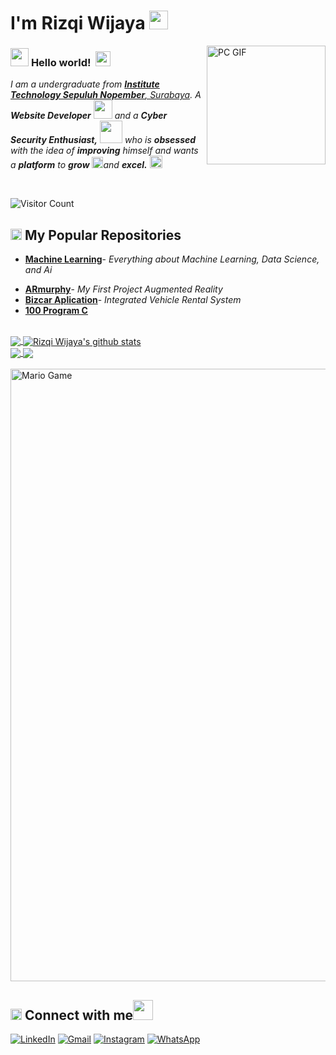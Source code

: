 # I'm Rizqi Wijaya <img src="https://github.com/rizwijaya/rizwijaya/blob/master/Assets/Mario_Hello_Big.gif" width="30px">

<img align="right" alt="PC GIF" src="https://github.com/rizwijaya/rizwijaya/blob/master/Assets/PC.gif" width="190" />

### <img src="https://github.com/rizwijaya/rizwijaya/blob/master/Assets/Hi.gif" width="29px"> **Hello world!** &nbsp;<img src="https://github.com/rizwijaya/rizwijaya/blob/master/Assets/Earth.gif" width="24px">

<p>
  <em>
    I am a undergraduate from <a href="https://www.its.ac.id/"> <b>Institute Technology Sepuluh Nopember</b>, Surabaya</a>.  
    A <b>Website Developer</b> <img src="https://github.com/rizwijaya/rizwijaya/blob/master/Assets/Designer.gif" width="30px"> and a <b>Cyber Security Enthusiast,</b>&nbsp;<img src="https://github.com/rizwijaya/rizwijaya/blob/master/Assets/Developer.gif" width="36px">  who is <b>obsessed</b>
    with the idea of <b>improving</b> himself and wants a <b>platform</b> to 
    <b>grow</b> <img src="https://github.com/rizwijaya/rizwijaya/blob/master/Assets/Rocket.gif" width="18px">and 
    <b>excel.</b> <img src="https://github.com/rizwijaya/rizwijaya/blob/master/Assets/Medal.gif" width="20px">
  </em>  
</p>

<br>

![Visitor Count](https://profile-counter.glitch.me/{rizwijaya}/count.svg)

## <img src="https://github.com/rizwijaya/rizwijaya/blob/master/Assets/Medal.gif" height="18px"> My Popular Repositories

- [**Machine Learning**](https://github.com/rizwijaya/machine-learning)- *Everything about Machine Learning, Data Science, and Ai*
<!-- - [**Exacta Application**](https://github.com/rizwijaya/web-biz)- *QR Code-Based Ticket and Attendance Management System* -->
- [**ARmurphy**](https://github.com/rizwijaya/ARmurphy)- *My First Project Augmented Reality*
- [**Bizcar Aplication**](https://github.com/rizwijaya/web-biz)- *Integrated Vehicle Rental System*
- [**100 Program C**](https://github.com/rizwijaya/program-c) 

<br>

<a href="https://github.com/rizwijaya">
  <img align="center" src="https://github-readme-stats.vercel.app/api/top-langs/?username=rizwijaya&theme=dark&hide_langs_below=1" />
</a>

<a href="https://github.com/rizwijaya">
 <img align="center" src="https://github-readme-stats.vercel.app/api?username=rizwijaya&show_icons=true&theme=dark&line_height=27" alt="Rizqi Wijaya's github stats"/>
</a>

<br>

<a href="https://github.com/rizwijaya/ARmurphy">
 <img align="center" src="https://github-readme-stats.vercel.app/api/pin/?username=rizwijaya&repo=ARmurphy&theme=dark" />
</a>

<a href="https://github.com/rizwijaya/web-biz">
  <img align="center" src="https://github-readme-stats.vercel.app/api/pin/?username=rizwijaya&repo=web-biz&theme=dark" />
</a>

<br>

<br>

<img src="https://github.com/rizwijaya/rizwijaya/blob/master/Assets/Mario_Gameplay.gif" alt="Mario Game" width="980">

<br>

## <img src="https://github.com/rizwijaya/rizwijaya/blob/master/Assets/hmm.gif" height="18px"> Connect with me<img src="https://github.com/rizwijaya/rizwijaya/blob/master/Assets/Handshake.gif" height="32px"> 

<p>
    <a href="https://www.linkedin.com/in/muhammad-rizqi-wijaya" target="_blank"><img alt="LinkedIn" src="https://img.shields.io/badge/linkedin-%230077B5.svg?&style=for-the-badge&logo=linkedin&logoColor=white" /></a> 
    <a href="mailto:rizwijaya241@gmail.com" target="_blank"><img alt="Gmail" src="https://img.shields.io/badge/gmail-D14836?&style=for-the-badge&logo=gmail&logoColor=white" /></a>  
    <a href="https://www.instagram.com/rizwijaya21" target="_blank"><img alt="Instagram" src="https://img.shields.io/badge/instagram-%23E4405F.svg?&style=for-the-badge&logo=instagram&logoColor=white" /></a>  
   <a href="http://wa.me/" target="_blank"><img alt="WhatsApp" src="https://img.shields.io/badge/WHATSAPP-25D366?&style=for-the-badge&logo=whatsapp&logoColor=white" /></a>
</p>
